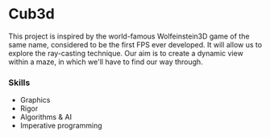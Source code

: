 # Cub3d
This project is inspired by the world-famous Wolfeinstein3D game of the same name, considered to be the first FPS ever developed. It will allow us to explore the ray-casting technique. Our aim is to create a dynamic view within a maze, in which we'll have to find our way through. 

### Skills

  - Graphics
  - Rigor
  - Algorithms & AI
  - Imperative programming 
